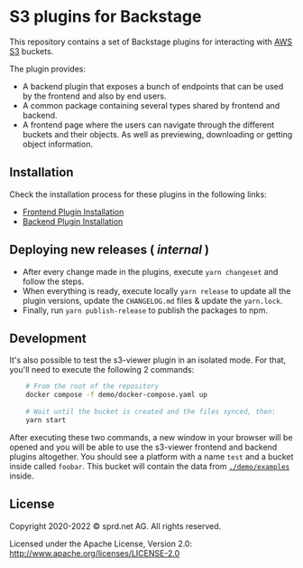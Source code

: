 # S3 plugins for Backstage

This repository contains a set of Backstage plugins for interacting with [AWS S3](https://aws.amazon.com/s3/) buckets.

The plugin provides:

- A backend plugin that exposes a bunch of endpoints that can be used by the frontend and also by end users.
- A common package containing several types shared by frontend and backend.
- A frontend page where the users can navigate through the different buckets and their objects. As well as previewing, downloading or getting object information.

## Installation

Check the installation process for these plugins in the following links:

- [Frontend Plugin Installation](./plugins/s3-viewer/README.md)
- [Backend Plugin Installation](./plugins/s3-viewer-backend/README.md)

## Deploying new releases ( _internal_ )

- After every change made in the plugins, execute `yarn changeset` and follow the steps.
- When everything is ready, execute locally `yarn release` to update all the plugin versions, update the `CHANGELOG.md` files & update the `yarn.lock`.
- Finally, run `yarn publish-release` to publish the packages to npm.

## Development

It's also possible to test the s3-viewer plugin in an isolated mode. For that, you'll need to execute the following 2 commands:

```sh
    # From the root of the repository
    docker compose -f demo/docker-compose.yaml up
    
    # Wait until the bucket is created and the files synced, then:
    yarn start
```

After executing these two commands, a new window in your browser will be opened and you will be able to use the s3-viewer frontend and backend plugins altogether. You should see a platform with a name `test` and a bucket inside called `foobar`. This bucket will contain the data from [`./demo/examples`](./demo/examples/) inside.

## License

Copyright 2020-2022 © sprd.net AG. All rights reserved.

Licensed under the Apache License, Version 2.0: http://www.apache.org/licenses/LICENSE-2.0